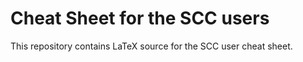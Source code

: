# Cheat Sheet for the SCC users

This repository contains LaTeX source for the SCC user cheat sheet.

